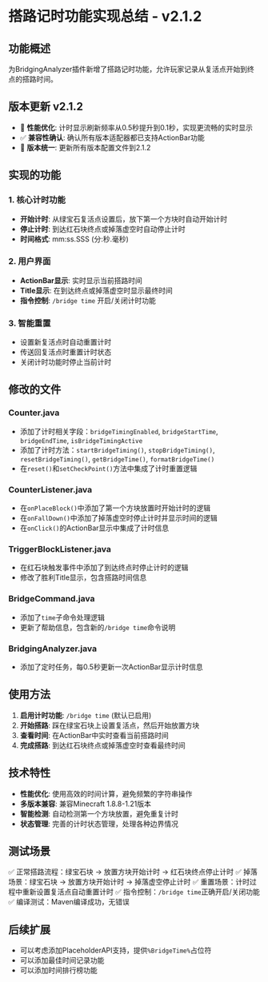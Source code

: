 # 搭路记时功能实现总结 - v2.1.2

## 功能概述
为BridgingAnalyzer插件新增了搭路记时功能，允许玩家记录从复活点开始到终点的搭路时间。

## 版本更新 v2.1.2
- 🚀 **性能优化**: 计时显示刷新频率从0.5秒提升到0.1秒，实现更流畅的实时显示
- ✅ **兼容性确认**: 确认所有版本适配器都已支持ActionBar功能
- 🔧 **版本统一**: 更新所有版本配置文件到2.1.2

## 实现的功能

### 1. 核心计时功能
- **开始计时**: 从绿宝石复活点设置后，放下第一个方块时自动开始计时
- **停止计时**: 到达红石块终点或掉落虚空时自动停止计时
- **时间格式**: mm:ss.SSS (分:秒.毫秒)

### 2. 用户界面
- **ActionBar显示**: 实时显示当前搭路时间
- **Title显示**: 在到达终点或掉落虚空时显示最终时间
- **指令控制**: `/bridge time` 开启/关闭计时功能

### 3. 智能重置
- 设置新复活点时自动重置计时
- 传送回复活点时重置计时状态
- 关闭计时功能时停止当前计时

## 修改的文件

### Counter.java
- 添加了计时相关字段：`bridgeTimingEnabled`, `bridgeStartTime`, `bridgeEndTime`, `isBridgeTimingActive`
- 添加了计时方法：`startBridgeTiming()`, `stopBridgeTiming()`, `resetBridgeTiming()`, `getBridgeTime()`, `formatBridgeTime()`
- 在`reset()`和`setCheckPoint()`方法中集成了计时重置逻辑

### CounterListener.java
- 在`onPlaceBlock()`中添加了第一个方块放置时开始计时的逻辑
- 在`onFallDown()`中添加了掉落虚空时停止计时并显示时间的逻辑
- 在`onClick()`的ActionBar显示中集成了计时信息

### TriggerBlockListener.java
- 在红石块触发事件中添加了到达终点时停止计时的逻辑
- 修改了胜利Title显示，包含搭路时间信息

### BridgeCommand.java
- 添加了`time`子命令处理逻辑
- 更新了帮助信息，包含新的`/bridge time`命令说明

### BridgingAnalyzer.java
- 添加了定时任务，每0.5秒更新一次ActionBar显示计时信息

## 使用方法

1. **启用计时功能**: `/bridge time` (默认已启用)
2. **开始搭路**: 踩在绿宝石块上设置复活点，然后开始放置方块
3. **查看时间**: 在ActionBar中实时查看当前搭路时间
4. **完成搭路**: 到达红石块终点或掉落虚空时查看最终时间

## 技术特性

- **性能优化**: 使用高效的时间计算，避免频繁的字符串操作
- **多版本兼容**: 兼容Minecraft 1.8.8-1.21版本
- **智能检测**: 自动检测第一个方块放置，避免重复计时
- **状态管理**: 完善的计时状态管理，处理各种边界情况

## 测试场景

✅ 正常搭路流程：绿宝石块 -> 放置方块开始计时 -> 红石块终点停止计时
✅ 掉落场景：绿宝石块 -> 放置方块开始计时 -> 掉落虚空停止计时
✅ 重置场景：计时过程中重新设置复活点自动重置计时
✅ 指令控制：`/bridge time`正确开启/关闭功能
✅ 编译测试：Maven编译成功，无错误

## 后续扩展

- 可以考虑添加PlaceholderAPI支持，提供`%BridgeTime%`占位符
- 可以添加最佳时间记录功能
- 可以添加时间排行榜功能